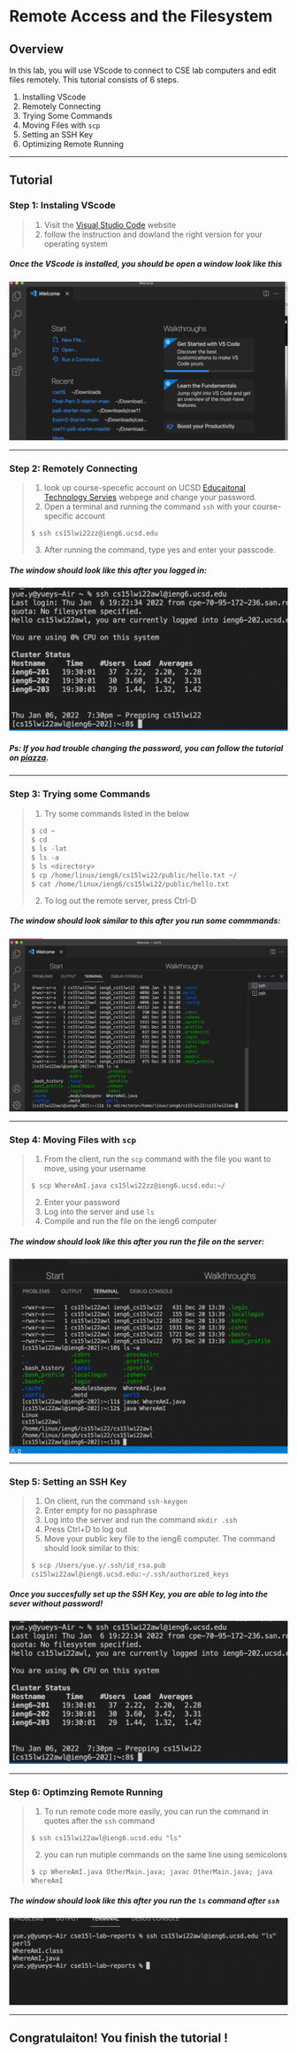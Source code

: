 # Remote Access and the Filesystem 
## Overview
In this lab, you will use VScode to connect to CSE lab computers and edit files remotely. This tutorial consists of 6 steps.
1. Installing VScode
2. Remotely Connecting
3. Trying Some Commands
4. Moving Files with ```scp```
5. Setting an SSH Key
6. Optimizing Remote Running

---

## Tutorial 
### Step 1: Instaling VScode
>1.  Visit the [Visual Studio Code](https://code.visualstudio.com/) website 
>2.  follow the instruction and dowland the right version for your operating system

##### Once the VScode is installed, you should be open a window look like this 

![](vscodwd.png)

---
### Step 2: Remotely Connecting
>1. look up course-specefic account on UCSD [Educaitonal Technology Servies](https://sdacs.ucsd.edu/~icc/index.php) webpege and change your password.
>2. Open a terminal and running the command ```ssh``` with your course-specific account 
>```
>$ ssh cs15lwi22zz@ieng6.ucsd.edu
>```
>
> 3.  After running the command, type yes and enter your passcode. 

##### The window should look like this after you logged in:

![](loginw.png)

##### Ps: If you had trouble changing the password, you can follow the tutorial on [piazza](https://piazza.com/class/kxs0toocqhv4og?cid=54).

---
### Step 3: Trying some Commands
> 1. Try some commands listed in the below
>   ```
>   $ cd ~
>   $ cd
>   $ ls -lat
>   $ ls -a
>   $ ls <directory>
>   $ cp /home/linux/ieng6/cs15lwi22/public/hello.txt ~/
>   $ cat /home/linux/ieng6/cs15lwi22/public/hello.txt
>```
> 2. To log out the remote server, press Ctrl-D

##### The window should look similar to this after you run some commmands:

![](cmdsc.png)

- - -
### Step 4: Moving Files with ```scp```
> 1. From the client, run the ```scp``` command with the file you want to move, using your username
>```
> $ scp WhereAmI.java cs15lwi22zz@ieng6.ucsd.edu:~/
>```
> 2. Enter your password
> 3. Log into the server and use ```ls```
> 4. Compile and run the file on the ieng6 computer

##### The window should look like this after you run the file on the server:

![](scp.png)

- - -
### Step 5: Setting an SSH Key
> 1. On client, run the command ```ssh-keygen```
> 2. Enter empty for no passphrase
> 3. Log into the server and run the command ```mkdir .ssh```
> 4. Press Ctrl+D to log out
> 5. Move your public key file to the ieng6 computer. The command should look similar to this:
> ```
> $ scp /Users/yue.y/.ssh/id_rsa.pub cs15lwi22awl@ieng6.ucsd.edu:~/.ssh/authorized_keys
>```

##### Once you succesfully set up the SSH Key, you are able to log into the sever without password!

![](nopin.png)

- - - 
### Step 6: Optimzing Remote Running
> 1. To run remote code more easily, you can run the command in quotes after the ```ssh``` command 
>```
> $ ssh cs15lwi22awl@ieng6.ucsd.edu "ls"
> ```
> 2. you can run mutiple commands on the same line using semicolons
>```
> $ cp WhereAmI.java OtherMain.java; javac OtherMain.java; java WhereAmI
>```

##### The window should look like this after you run  the ```ls``` command after ```ssh```

![](ls.png)

- - - 
## Congratulaiton! You finish the tutorial !








